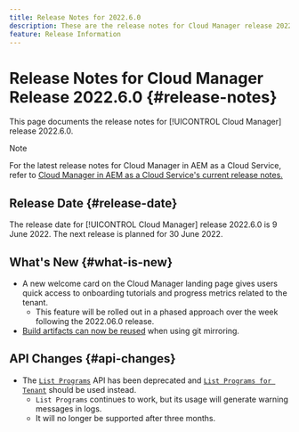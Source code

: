 ```yaml
---
title: Release Notes for 2022.6.0
description: These are the release notes for Cloud Manager release 2022.6.0.
feature: Release Information
---
```


# Release Notes for Cloud Manager Release 2022.6.0 {#release-notes}

This page documents the release notes for [!UICONTROL Cloud Manager] release 2022.6.0.

>[!NOTE]
>
>For the latest release notes for Cloud Manager in AEM as a Cloud Service, refer to [Cloud Manager in AEM as a Cloud Service's current release notes.](https://experienceleague.adobe.com/docs/experience-manager-cloud-service/content/implementing/using-cloud-manager/release-notes-cloud-manager/release-notes-cm-current.html)

## Release Date {#release-date}

The release date for [!UICONTROL Cloud Manager] release 2022.6.0 is 9 June 2022. The next release is planned for 30 June 2022.

## What's New {#what-is-new}

* A new welcome card on the Cloud Manager landing page gives users quick access to onboarding tutorials and progress metrics related to the tenant.
   * This feature will be rolled out in a phased approach over the week following the 2022.06.0 release.
* [Build artifacts can now be reused](/help/using/setting-up-project.md#build-artifact-reuse) when using git mirroring.

## API Changes {#api-changes}

* The [`List Programs`](https://developer.adobe.com/experience-cloud/cloud-manager/reference/api/#operation/getPrograms) API has been deprecated and [`List Programs for Tenant`](https://developer.adobe.com/experience-cloud/cloud-manager/reference/api/#operation/getProgramsForTenant) should be used instead.
  * `List Programs` continues to work, but its usage will generate warning messages in logs.
  * It will no longer be supported after three months.
